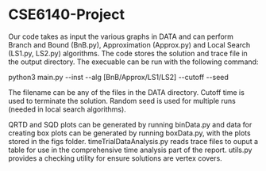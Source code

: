 # CSE6140-Project

Our code takes as input the various graphs in DATA and can perform Branch and Bound (BnB.py), Approximation (Approx.py) and Local Search (LS1.py, LS2.py) 
algorithms. The code stores the solution and trace file in the output directory. The execuable can be run with the following command: 

python3 main.py --inst <filename> --alg [BnB/Approx/LS1/LS2] --cutoff <time> --seed <random seed> 

The filename can be any of the files in the DATA directory. Cutoff time is used to terminate the solution. Random seed is used for multiple runs (needed in 
local search algorithms).

QRTD and SQD plots can be generated by running binData.py and data for creating box plots can be generated by running boxData.py, with the plots stored
in the figs folder. timeTrialDataAnalysis.py reads trace files to ouput a table for use in the comprehensive time analysis part of the report.
utils.py provides a checking utility for ensure solutions are vertex covers.
